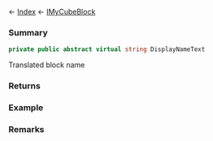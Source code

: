 ← [Index](Api-Index) ← [IMyCubeBlock](VRage.Game.ModAPI.Ingame.IMyCubeBlock)

### Summary

```csharp
private public abstract virtual string DisplayNameText
```

Translated block name

### Returns

### Example

### Remarks

